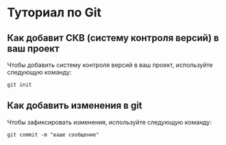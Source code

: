 # Туториал по Git

## Как добавит СКВ (систему контроля версий) в ваш проект

Чтобы   добавить систему контроля версий в ваш проект, используйте следующую команду:

```
git init
```


## Как добавить изменения в git

Чтобы зафиксировать изменения, используйте следующую команду:
```
git commit -m "ваше сообщение"
```